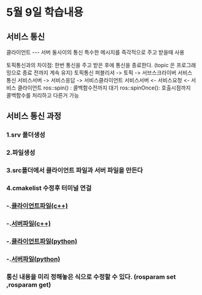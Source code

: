 # 5월 9일 학습내용
## 서비스 통신
클라이언트 --- 서버 둘사이의 통신
특수한 메시지를 즉각적으로 주고 받을때 사용

토픽통신과의 차이점: 한번 통신을 주고 받은 후에 통신을 종료한다.
(topic 은 프로그래밍으로 종료 전까지 계속 유지)
토픽통신
퍼블리셔 -> 토픽 -> 서브스크라이버
서비스통신
서비스서버 ->  서비스응답 -> 서비스클라이언트
서비스서버 <- 서비스요청 <- 서비스 클라이언트 
ros::spin() : 콜백함수전까지 대기
ros::spinOnce(): 호출시점까지 콜백함수를 처리하고 다른거 가능

## 서비스 통신 과정
### 1.srv 폴더생성
### 2.파일생성
### 3.src폴더에서 클라이언트 파일과 서버 파일을 만든다
### 4.cmakelist 수정후 터미널 연걸
### -.[클라이언트파일(c++)](calculate_client.cpp)
### -.[서버파일(c++)](calculate_server.cpp)
### -.[클라이언트파일(python)](calculate_client.py)
### -.[서버파일(python)](calculate_server.py)


### 통신 내용을 미리 정해놓은 식으로 수정할 수 있다. (rosparam set ,rosparam get)

